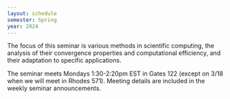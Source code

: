 ```yaml
---
layout: schedule
semester: Spring
year: 2024
---
```


The focus of this seminar is various methods in scientific computing,
the analysis of their convergence properties and computational efficiency,
and their adaptation to specific applications.

The seminar meets Mondays 1:30-2:20pm EST in Gates 122 (except on 3/18 when we will meet in Rhodes 571). Meeting details are included in
the weekly seminar announcements.
